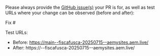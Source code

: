 Please always provide the [GitHub issue(s)](../issues) your PR is for, as well as test URLs where your change can be observed (before and after):

Fix #<gh-issue-id>

Test URLs:
- Before: https://main--fiscafusca-20250715--aemysites.aem.live/
- After: https://<branch>--fiscafusca-20250715--aemysites.aem.live/
